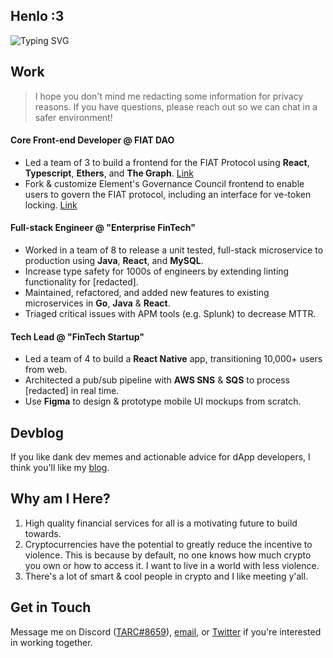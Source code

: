 ## Henlo :3
![Typing SVG](https://readme-typing-svg.demolab.com?font=Fira+Code&duration=4200&pause=2400&color=86F4F5&center=true&vCenter=true&width=420&height=69&lines=Hey+there!+I'm+0xTARC%2C+a+'web3'+dev)

## Work
> I hope you don't mind me redacting some information for privacy reasons. If you have questions, please reach out so we can chat in a safer environment!

#### Core Front-end Developer @ FIAT DAO
* Led a team of 3 to build a frontend for the FIAT Protocol using **React**, **Typescript**, **Ethers**, and **The Graph**. [Link](https://github.com/fiatdao/fiat-ui-i)
* Fork & customize Element's Governance Council frontend to enable users to govern the FIAT protocol, including an interface for ve-token locking. [Link](https://github.com/fiatdao/gov-ui-ii)

#### Full-stack Engineer @ "Enterprise FinTech"
* Worked in a team of 8 to release a unit tested, full-stack microservice to production using **Java**, **React**, and **MySQL**.
* Increase type safety for 1000s of engineers by extending linting functionality for [redacted].
* Maintained, refactored, and added new features to existing microservices in **Go**, **Java** & **React**.
* Triaged critical issues with APM tools (e.g. Splunk) to decrease MTTR.

#### Tech Lead @ "FinTech Startup"
* Led a team of 4 to build a **React Native** app, transitioning 10,000+ users from web.
* Architected a pub/sub pipeline with **AWS SNS** & **SQS** to process [redacted] in real time.
* Use **Figma** to design & prototype mobile UI mockups from scratch.

## Devblog
If you like dank dev memes and actionable advice for dApp developers, I think you'll like my [blog](https://0xtarc.substack.com/).

## Why am I Here?
1. High quality financial services for all is a motivating future to build towards.
2. Cryptocurrencies have the potential to greatly reduce the incentive to violence. This is because by default, no one knows how much crypto you own or how to access it. I want to live in a world with less violence.
3. There's a lot of smart & cool people in crypto and I like meeting y'all.

## Get in Touch
Message me on Discord ([TARC#8659](969663184317345813)), [email](mailto:0xtarc@protonmail.com), or [Twitter](https://twitter.com/0xTARC) if you're interested in working together.
